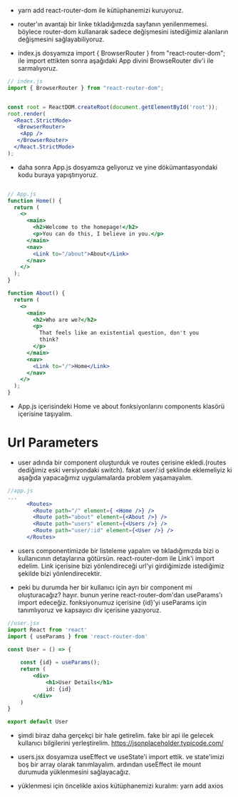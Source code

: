 - yarn add react-router-dom ile kütüphanemizi kuruyoruz.
- router'ın avantajı bir linke tıkladığımızda sayfanın yenilenmemesi. böylece router-dom kullanarak sadece değişmesini istediğimiz alanların değişmesini sağlayabiliyoruz.

- index.js dosyamıza import { BrowserRouter } from "react-router-dom"; ile import ettikten sonra aşağıdaki App divini BrowseRouter div'i ile sarmalıyoruz.

```jsx
// index.js
import { BrowserRouter } from "react-router-dom";


const root = ReactDOM.createRoot(document.getElementById('root'));
root.render(
  <React.StrictMode>
   <BrowserRouter>
    <App />
   </BrowserRouter>
  </React.StrictMode>
);
```

- daha sonra App.js dosyamıza geliyoruz ve yine dökümantasyondaki kodu buraya yapıştırıyoruz.

```jsx

// App.js
function Home() {
  return (
    <>
      <main>
        <h2>Welcome to the homepage!</h2>
        <p>You can do this, I believe in you.</p>
      </main>
      <nav>
        <Link to="/about">About</Link>
      </nav>
    </>
  );
}

function About() {
  return (
    <>
      <main>
        <h2>Who are we?</h2>
        <p>
          That feels like an existential question, don't you
          think?
        </p>
      </main>
      <nav>
        <Link to="/">Home</Link>
      </nav>
    </>
  );
}
``` 

- App.js içerisindeki Home ve about fonksiyonlarını components klasörü içerisine taşıyalım.

# Url Parameters

- user adında bir component oluşturduk ve routes çerisine ekledi.(routes dediğimiz eski versiyondaki switch). fakat user/:id şeklinde eklemeliyiz ki aşağıda yapacağımız uygulamalarda problem yaşamayalım.

```jsx
//app.js
...
      <Routes>
        <Route path="/" element={ <Home />} />
        <Route path="about" element={<About />} />
        <Route path="users" element={<Users />} />
        <Route path="user/:id" element={<User />} />
      </Routes>
```

- users componentimizde bir listeleme yapalım ve tıkladığımızda bizi o kullanıcının detaylarına götürsün. react-router-dom ile Link'i import edelim. Link içerisine bizi yönlendireceği url'yi girdiğimizde istediğimiz şekilde bizi yönlendirecektir.

- peki bu durumda her bir kullanıcı için ayrı bir component mi oluşturacağız? hayır. bunun yerine react-router-dom'dan useParams'ı import edeceğiz. fonksiyonumuz içerisine {id}'yi useParams için tanımlıyoruz ve kapsayıcı div içerisine yazıyoruz.

```jsx 
//user.jsx
import React from 'react'
import { useParams } from 'react-router-dom'

const User = () => {
    
    const {id} = useParams();
    return (
        <div>
            <h1>User Details</h1>
            id: {id}
        </div>
    )
}

export default User
``` 

- şimdi biraz daha gerçekçi bir hale getirelim. fake bir api ile gelecek kullanıcı bilgilerini yerleştirelim. https://jsonplaceholder.typicode.com/

- users.jsx dosyamıza useEffect ve useState'i import ettik. ve state'imizi boş bir array olarak tanımlayalım. ardından useEffect ile mount durumuda yüklenmesini sağlayacağız. 

- yüklenmesi için öncelikle axios kütüphanemizi kuralım: yarn add axios












